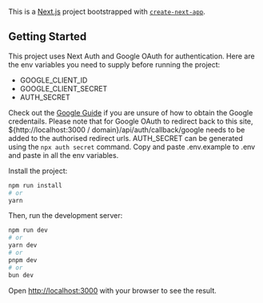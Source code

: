 This is a [Next.js](https://nextjs.org) project bootstrapped with [`create-next-app`](https://nextjs.org/docs/app/api-reference/cli/create-next-app).

## Getting Started

This project uses Next Auth and Google OAuth for authentication. Here are the env variables you need to supply before running the project: 

- GOOGLE_CLIENT_ID
- GOOGLE_CLIENT_SECRET
- AUTH_SECRET

Check out the [Google Guide](https://developers.google.com/identity/gsi/web/guides/get-google-api-clientid) if you are unsure of how to obtain the Google credentails. Please note that for Google OAuth to redirect back to this site, ${http://localhost:3000 / domain}/api/auth/callback/google needs to be added to the authorised redirect urls. AUTH_SECRET can be generated using the `npx auth secret` command. Copy and paste .env.example to .env and paste in all the env variables.

Install the project: 

```bash
npm run install
# or
yarn
```

Then, run the development server:

```bash
npm run dev
# or
yarn dev
# or
pnpm dev
# or
bun dev
```

Open [http://localhost:3000](http://localhost:3000) with your browser to see the result.
